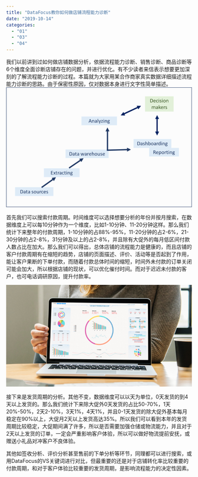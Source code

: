 ```yaml
---
title: "DataFocus教你如何做店铺流程能力诊断"
date: "2019-10-14"
categories: 
  - "01"
  - "03"
  - "04"
---
```


我们以前讲到过如何做店铺数据分析，依据流程能力诊断、销售诊断、商品诊断等6个维度全面诊断店铺存在的问题，并进行优化。有不少读者来信表示想要更加深刻的了解流程能力诊断的过程。本篇就为大家用某合作商家真实数据详细描述流程能力诊断的思路。由于保密性原因，仅对数据本身进行文字性简单描述。![](images/word-image-16.png)

首先我们可以搜索付款周期。时间维度可以选择想要分析的年份并按月搜索，在数据维度上可以每10分钟作为一个维度，比如1-10分钟、11-20分钟这样。那么我们统计下来整年的付款周期，1-10分钟的占88%-95%，11-20分钟的占2-6%，21-30分钟的占2-8%，31分钟及以上的占2-8%，并且除有大促外的每月低区间付款人数占比在加大。那么我们可以得出，总体店铺的流程能力是健康的，而且店铺的客户付款周期有在缩短的趋势，店铺的页面描述、评价、活动等是否起到了作用，能让客户果断的下单付款，而随着付款总体时间的缩短，时间外未付款的订单关闭可能会加大，所以根据店铺的现状，可以优化催付时间。而对于迟迟未付款的客户，也可电话调研原因，提升付款率。

![](images/word-image-17.png)

接下来是发货周期的分析。其他不变，数据维度可以以天为单位，0天发货的到4天以上发货的。那么我们统计下来除大促外0天发货的占比50-70%，1天20%-50%，2天2-10%，3天1%，4天1%，并且0-1天发货的除大促外基本每月稳定在90%以上，大促月2天以上发货高达35%。所以我们可以看到本年的发货周期比较稳定，大促期间满了许多，所以是否需要加强仓储或物流能力，并且对于2天以上发货的订单，一定会严重影响客户体验，所以可以做好物流提前安抚，或赠送小礼品对冲客户不良体验。

其他如签收分析、评价分析甚至售前的下单分析等环节，同理都可以进行搜索，或用DataFocus的VS关键词进行对比，但最重要的还是对于店铺转化率比较重要的付款周期，和对于客户体验比较重要的发货周期，是影响流程能力的决定性因素。
